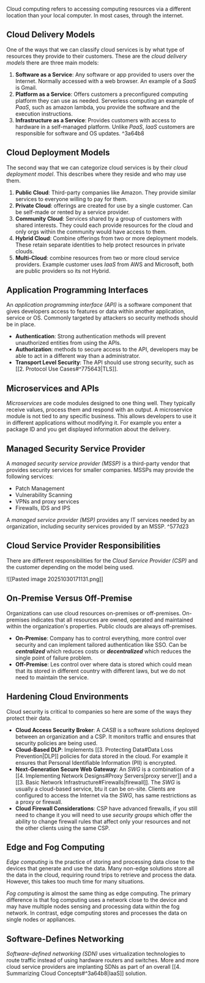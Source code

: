 Cloud computing refers to accessing computing resources via a different location than your local computer. In most cases, through the internet.

## Cloud Delivery Models
One of the ways that we can classify cloud services is by what type of resources they provide to their customers. These are the *cloud delivery models* there are three main models:

1. **Software as a Service**: Any software or app provided to users over the Internet. Normally accessed with a web browser. An example of a *SaaS* is Gmail. 
2. **Platform as a Service**: Offers customers a preconfigured computing platform they can use as needed. Serverless computing an example of *PaaS*, such as amazon lambda, you provide the software and the execution instructions.
3. **Infrastructure as a Service**: Provides customers with access to hardware in a self-managed platform. Unlike *PaaS*, *IaaS* customers are responsible for software and OS updates. ^3a64b8

## Cloud Deployment Models
The second way that we can categorize cloud services is by their *cloud deployment model*. This describes where they reside and who may use them. 

1. **Public Cloud**: Third-party companies like Amazon. They provide similar services to everyone willing to pay for them. 
2. **Private Cloud**: offerings are created for use by a single customer. Can be self-made or rented by a service provider.
3. **Community Cloud**: Services shared by a group of customers with shared interests. They could each provide resources for the cloud and only orgs within the community would have access to them. 
4. **Hybrid Cloud**: Combine offerings from two or more deployment models. These retain separate identities to help protect resources in private clouds. 
5. **Multi-Cloud**: combine resources from two or more cloud service providers. Example customer uses *IaaS* from AWS and Microsoft, both are public providers so its not Hybrid.

## Application Programming Interfaces
An *application programming interface (API)* is a software component that gives developers access to features or data within another application, service or OS. Commonly targeted by attackers so security methods should be in place.

* **Authentication**: Strong authentication methods will prevent unauthorized entities from using the APIs. 
* **Authorization**: methods to secure access to the API, developers may be able to act in a different way than a administrator. 
* **Transport Level Security**: The API should use strong security, such as [[2. Protocol Use Cases#^775643|TLS]]. 

## Microservices and APIs
*Microservices* are code modules designed to one thing well. They typically receive values, process them and respond with an output. A microservice module is not tied to any specific business. This allows developers to use it in different applications without modifying it. For example you enter a package ID and you get displayed information about the delivery.  

## Managed Security Service Provider
A *managed security service provider (MSSP)* is a third-party vendor that provides security services for smaller companies. MSSPs may provide the following services:

* Patch Management
* Vulnerability Scanning
* VPNs and proxy services
* Firewalls, IDS and IPS

A *managed service provider (MSP)* provides any IT services needed by an organization, including security services provided by an MSSP. ^577d23

## Cloud Service Provider Responsibilities
There are different responsibilities for the *Cloud Service Provider (CSP)* and the customer depending on the model being used.

![[Pasted image 20251030171131.png]]

## On-Premise Versus Off-Premise
Organizations can use cloud resources on-premises or off-premises. On-premises indicates that all resources are owned, operated and maintained within the organization's properties. Public clouds are always off-premises.

* **On-Premise**: Company has to control everything, more control over security and can implement tailored authentication like SSO. Can be ***centralized*** which reduces costs or ***decentralized*** which reduces the single point of failure problem.
* **Off-Premise**: Les control over where data is stored which could mean that its stored in different country with different laws, but we do not need to maintain the service.

## Hardening Cloud Environments
Cloud security is critical to companies so here are some of the ways they protect their data.

* **Cloud Access Security Broker**: A *CASB* is a software solutions deployed between an organization and a CSP. It monitors traffic and ensures that security policies are being used.
* **Cloud-Based DLP**: Implements [[3. Protecting Data#Data Loss Prevention|DLP]] policies for data stored in the cloud. For example it ensures that Personal Identifiable Information (PII) is encrypted.
* **Next-Generation Secure Web Gateway**: An *SWG* is a combination of a [[4. Implementing Network Designs#Proxy Servers|proxy server]] and a [[3. Basic Network Infrastructure#Firewalls|firewall]]. The *SWG* is usually a cloud-based service, btu it can be on-site. Clients are configured to access the Internet via the *SWG*, has same restrictions as a proxy or firewall.
* **Cloud Firewall Considerations**: CSP have advanced firewalls, if you still need to change it you will need to use *security groups* which offer the ability to change firewall rules that affect only your resources and not the other clients using the same CSP.

## Edge and Fog Computing
*Edge computing* is the practice of storing and processing data close to the devices that generate and use the data. Many non-edge solutions store all the data in the cloud, requiring round trips to retrieve and process the data. However, this takes too much time for many situations.

*Fog computing* is almost the same thing as edge computing. The primary difference is that fog computing uses a network close to the device and may have multiple nodes sensing and processing data within the fog network. In contrast, edge computing stores and processes the data on single nodes or appliances.

## Software-Defines Networking
*Software-defined networking (SDN)* uses virtualization technologies to route traffic instead of using hardware routers and switches. More and more cloud service providers are implanting SDNs as part of an overall [[4. Summarizing Cloud Concepts#^3a64b8|IaaS]] solution.